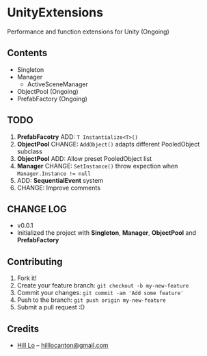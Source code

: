 # UnityExtensions
Performance and function extensions for Unity (Ongoing)

## Contents
* Singleton
* Manager
  * ActiveSceneManager
* ObjectPool (Ongoing)
* PrefabFactory (Ongoing)

## TODO
1. **PrefabFacotry** ADD: `T Instantialize<T>()`
2. **ObjectPool** CHANGE: `AddObject()` adapts different PooledObject subclass
3. **ObjectPool** ADD: Allow preset PooledObject list
4. **Manager** CHANGE: `SetInstance()` throw expection when `Manager.Instance != null`
5. ADD: **SequentialEvent** system
6. CHANGE: Improve comments

## CHANGE LOG
* v0.0.1
 * Initialized the project with **Singleton**, **Manager**, **ObjectPool** and **PrefabFactory**
 
## Contributing
1. Fork it!
2. Create your feature branch: `git checkout -b my-new-feature`
3. Commit your changes: `git commit -am 'Add some feature'`
4. Push to the branch: `git push origin my-new-feature`
5. Submit a pull request :D

## Credits
* [Hill Lo](http://hilllo.com/) – hilllocanton@gmail.com
